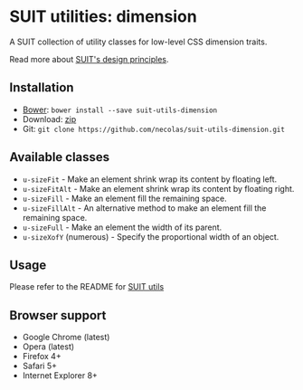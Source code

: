 # SUIT utilities: dimension

A SUIT collection of utility classes for low-level CSS dimension traits.

Read more about [SUIT's design principles](https://github.com/necolas/suit/).

## Installation

* [Bower](http://bower.io/): `bower install --save suit-utils-dimension`
* Download: [zip](https://github.com/necolas/suit-utils-dimension/zipball/master)
* Git: `git clone https://github.com/necolas/suit-utils-dimension.git`

## Available classes

* `u-sizeFit` - Make an element shrink wrap its content by floating left.
* `u-sizeFitAlt` - Make an element shrink wrap its content by floating right.
* `u-sizeFill` - Make an element fill the remaining space.
* `u-sizeFillAlt` - An alternative method to make an element fill the remaining space.
* `u-sizeFull` - Make an element the width of its parent.
* `u-sizeXofY` (numerous) - Specify the proportional width of an object.

## Usage

Please refer to the README for [SUIT utils](https://github.com/necolas/suit-utils/)

## Browser support

* Google Chrome (latest)
* Opera (latest)
* Firefox 4+
* Safari 5+
* Internet Explorer 8+
